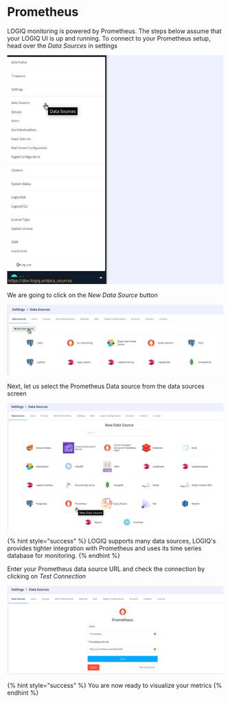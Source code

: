# Prometheus

LOGIQ monitoring is powered by Prometheus. The steps below assume that your LOGIQ UI is up and running. To connect to your Prometheus setup, head over the _Data Sources_ in settings

![](../../.gitbook/assets/prometheus-1.png)

We are going to click on the _New Data Source_ button

![](../../.gitbook/assets/prometheus-2.png)

Next, let us select the Prometheus Data source from the data sources screen

![](../../.gitbook/assets/prometheus-3.png)

{% hint style="success" %}
LOGIQ supports many data sources, LOGIQ's provides tighter integration with Prometheus and uses its time series database for monitoring.
{% endhint %}

Enter your Prometheus data source URL and check the connection by clicking on _Test Connection_

![](../../.gitbook/assets/prometheus-4.png)

{% hint style="success" %}
You are now ready to visualize your metrics
{% endhint %}
